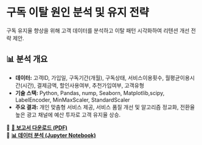 # 구독 이탈 원인 분석 및 유지 전략
구독 유지율 향상을 위해 고객 데이터를 분석하고 이탈 패턴 시각화하여 리텐션 개선 전략 제안.

## 📊 분석 개요
- **데이터:** 고객ID, 가입일, 구독기간(개월), 구독상태, 서비스이용횟수, 월평균이용시간(시간), 결제금액, 할인사용여부, 추천가입여부, 고객유형
- **기술 스택:** Python, Pandas, nump, Seaborn, Matplotlib,scipy, LabelEncoder, MinMaxScaler, StandardScaler
- **주요 결과:** 개인 맞춤형 서비스 제공, 서비스 품질 개선 및 알고리즘 정교화, 전환율 높은 광고 채널에 예산 투자로 고객 유지율 상승.

📎 **[📄 보고서 다운로드 (PDF)](./구독이탈_원인분석_및_리텐션전략_보고서.pdf)**  
📎 **[📊 데이터 분석 (Jupyter Notebook)](subscription_retention_KPI.ipynb)**  
